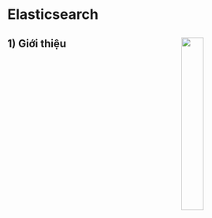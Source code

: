 # Elasticsearch
## **1) Giới thiệu** <img src=https://i.imgur.com/KIbkrGc.png align=right width=30%>